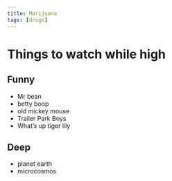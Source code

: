 ```yaml
---
title: Marijuana
tags: [drugs]
---
```


# Things to watch while high

## Funny
* Mr bean
* betty boop
* old mickey mouse
* Trailer Park Boys
* What’s up tiger lily

## Deep
* planet earth 
* microcosmos

